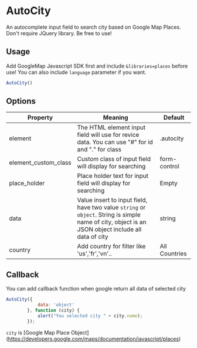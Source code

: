 # AutoCity
An autocomplete input field to search city based on Google Map Places.
Don't require JQuery library.
Be free to use!

## Usage

Add GoogleMap Javascript SDK first and include `&libraries=places` before use!
You can also include `language` parameter if you want.

```javascript
AutoCity()
```
## Options

| Property             | Meaning                                                                                                                                            | Default       |
|----------------------|----------------------------------------------------------------------------------------------------------------------------------------------------|---------------|
| element              | The HTML element input field will use for revice data. You can use "#" for id and "." for class                                                    | .autocity     |
| element_custom_class | Custom class of input field will display for searching                                                                                             | form-control  |
| place_holder         | Place holder text for input field will display for searching                                                                                       | Empty         |
| data                 | Value insert to input field, have two value `string` or `object`. String is simple name of city, object is an JSON object include all data of city | string        |
| country              | Add country for filter like 'us','fr','vn'..                                                                                                       | All Countries |

## Callback

You can add callback function when google return all data of selected city

```javascript
AutoCity({
            data: 'object'
        }, function (city) {
            alert("You selected city " + city.name);
        });
```
`city` is [Google Map Place Object] (https://developers.google.com/maps/documentation/javascript/places)
